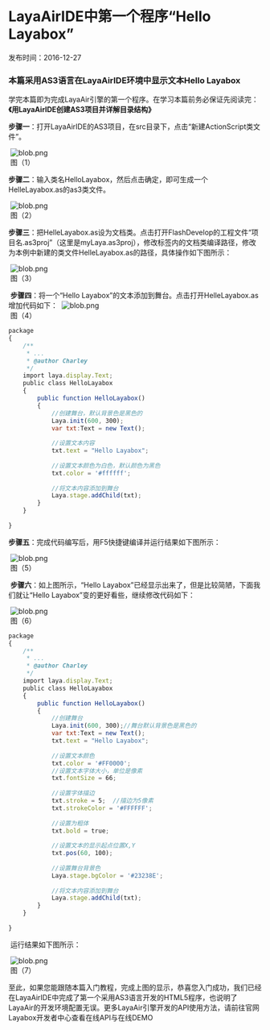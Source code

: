 # LayaAirIDE中第一个程序“Hello Layabox”

发布时间：2016-12-27

### 本篇采用AS3语言在LayaAirIDE环境中显示文本Hello Layabox
学完本篇即为完成LayaAir引擎的第一个程序。在学习本篇前务必保证先阅读完：**《用LayaAirIDE创建AS3项目并详解目录结构》**

​    **步骤一**：打开LayaAirIDE的AS3项目，在src目录下，点击“新建ActionScript类文件”。

​    ![blob.png](img/1.png)<br/>
​   图（1）

​    **步骤二**：输入类名HelloLayabox，然后点击确定，即可生成一个HelleLayabox.as的as3类文件。

​    ![blob.png](img/2.png)<br/>
​   图（2）

​    **步骤三**：把HelleLayabox.as设为文档类。点击打开FlashDevelop的工程文件“项目名.as3proj”（这里是myLaya.as3proj），修改<compileTargets>标签内的文档类编译路径，修改为本例中新建的类文件HelleLayabox.as的路径，具体操作如下图所示： 

​    ![blob.png](img/3.png)<br/>
​   图（3）

​    **步骤四**：将一个“Hello Layabox”的文本添加到舞台。点击打开HelleLayabox.as增加代码如下：
​    ![blob.png](img/4.png)<br/>
​   图（4）

```javascript
package 
{
    /**
     * ...
     * @author Charley
     */
    import laya.display.Text;
    public class HelloLayabox
    {
        public function HelloLayabox()
        {
            //创建舞台，默认背景色是黑色的
            Laya.init(600, 300);
            var txt:Text = new Text();
             
            //设置文本内容
            txt.text = "Hello Layabox";
             
            //设置文本颜色为白色，默认颜色为黑色
            txt.color = '#ffffff';
             
            //将文本内容添加到舞台 
            Laya.stage.addChild(txt);       
        }
    }
 
}

```

​    **步骤五**：完成代码编写后，用F5快捷键编译并运行结果如下图所示：

​    ![blob.png](img/5.png)<br/>
​   图（5）

​    **步骤六**：如上图所示，“Hello Layabox”已经显示出来了，但是比较简陋，下面我们就让“Hello Layabox”变的更好看些，继续修改代码如下：

​    ![blob.png](img/6.png)<br/>
​   图（6）

```javascript
package 
{
    /**
     * ...
     * @author Charley
     */
    import laya.display.Text;
    public class HelloLayabox
    {
        public function HelloLayabox()
        {
            //创建舞台
            Laya.init(600, 300);//舞台默认背景色是黑色的
            var txt:Text = new Text();
            txt.text = "Hello Layabox";
             
            //设置文本颜色
            txt.color = '#FF0000';
            //设置文本字体大小，单位是像素
            txt.fontSize = 66;
             
            //设置字体描边
            txt.stroke = 5;  //描边为5像素
            txt.strokeColor = '#FFFFFF';
             
            //设置为粗体
            txt.bold = true;
             
            //设置文本的显示起点位置X,Y
            txt.pos(60, 100);
             
            //设置舞台背景色
            Laya.stage.bgColor = '#23238E';
             
            //将文本内容添加到舞台
            Laya.stage.addChild(txt);
        }
    }
 
}

```

​    运行结果如下图所示：

​    ![blob.png](img/7.png)<br/>
​   图（7）

至此，如果您能跟随本篇入门教程，完成上图的显示，恭喜您入门成功，我们已经在LayaAirIDE中完成了第一个采用AS3语言开发的HTML5程序，也说明了LayaAir的开发环境配置无误。更多LayaAir引擎开发的API使用方法，请前往官网Layabox开发者中心查看在线API与在线DEMO

